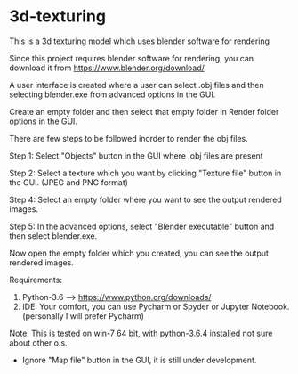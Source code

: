 # 3d-texturing
This is a 3d texturing model which uses blender software for rendering

Since this project requires blender software for rendering, you can download it from 
                https://www.blender.org/download/

A user interface is created where a user can select .obj files and then selecting blender.exe from advanced options in the GUI.

Create an empty folder and then select that empty folder in Render folder options in the GUI.

There are few steps to be followed inorder to render the obj files.

Step 1: Select "Objects" button in the GUI where .obj files are present

Step 2: Select a texture which you want by clicking "Texture file" button in the GUI. (JPEG and PNG format)

Step 4: Select an empty folder where you want to see the output rendered images.

Step 5: In the advanced options, select "Blender executable" button and then select blender.exe.

Now open the empty folder which you created, you can see the output rendered images.



Requirements:
1. Python-3.6  -->  https://www.python.org/downloads/
2. IDE: Your comfort, you can use Pycharm or Spyder or Jupyter Notebook.  (personally I will prefer Pycharm)



Note: This is tested on win-7 64 bit, with python-3.6.4 installed not sure about other o.s. 



* Ignore "Map file" button in the GUI, it is still under development. 
